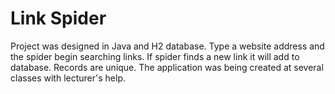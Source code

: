 # Link Spider

 Project was designed in Java and H2 database. Type a website address and the spider begin searching links. If spider finds a new link it will add to database. Records are unique. The application was being created at several classes with lecturer's help.